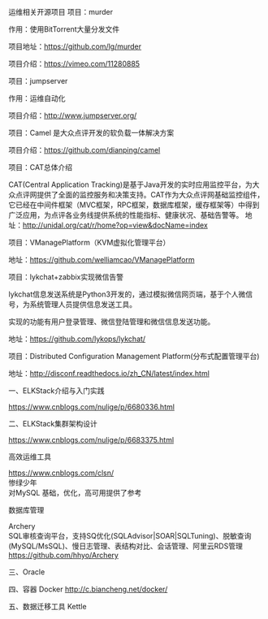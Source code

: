 
运维相关开源项目
项目：murder  

作用：使用BitTorrent大量分发文件

项目地址：https://github.com/lg/murder

项目介绍：https://vimeo.com/11280885

 

项目：jumpserver

作用：运维自动化

项目介绍：http://www.jumpserver.org/

 

项目：Camel 是大众点评开发的软负载一体解决方案

项目介绍：https://github.com/dianping/camel

项目：CAT总体介绍

CAT(Central Application Tracking)是基于Java开发的实时应用监控平台，为大众点评网提供了全面的监控服务和决策支持。CAT作为大众点评网基础监控组件，它已经在中间件框架（MVC框架，RPC框架，数据库框架，缓存框架等）中得到广泛应用，为点评各业务线提供系统的性能指标、健康状况、基础告警等。
地址：http://unidal.org/cat/r/home?op=view&docName=index

 

项目：VManagePlatform（KVM虚拟化管理平台）

地址：https://github.com/welliamcao/VManagePlatform

 

项目：lykchat+zabbix实现微信告警

lykchat信息发送系统是Python3开发的，通过模拟微信网页端，基于个人微信号，为系统管理人员提供信息发送工具。

实现的功能有用户登录管理、微信登陆管理和微信信息发送功能。

地址：https://github.com/lykops/lykchat/

 

 

项目：Distributed Configuration Management Platform(分布式配置管理平台)

地址：http://disconf.readthedocs.io/zh_CN/latest/index.html


一、ELKStack介绍与入门实践

https://www.cnblogs.com/nulige/p/6680336.html


二、ELKStack集群架构设计

https://www.cnblogs.com/nulige/p/6683375.html


高效运维工具

https://www.cnblogs.com/clsn/  
惨绿少年  
对MySQL 基础，优化，高可用提供了参考  

数据库管理    

Archery   
SQL审核查询平台，支持SQ优化(SQLAdvisor|SOAR|SQLTuning)、脱敏查询(MySQL/MsSQL)、慢日志管理、表结构对比、会话管理、阿里云RDS管理   
https://github.com/hhyo/Archery  


三、Oracle


四、容器
Docker
http://c.biancheng.net/docker/

五、数据迁移工具
Kettle




